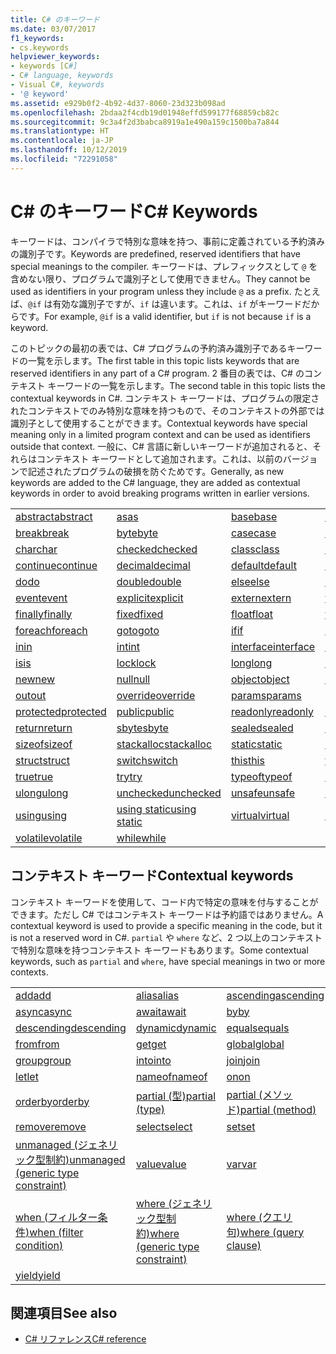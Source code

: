 ```yaml
---
title: C# のキーワード
ms.date: 03/07/2017
f1_keywords:
- cs.keywords
helpviewer_keywords:
- keywords [C#]
- C# language, keywords
- Visual C#, keywords
- '@ keyword'
ms.assetid: e929b0f2-4b92-4d37-8060-23d323b098ad
ms.openlocfilehash: 2bdaa2f4cdb19d01948effd599177f68859cb82c
ms.sourcegitcommit: 9c3a4f2d3babca8919a1e490a159c1500ba7a844
ms.translationtype: HT
ms.contentlocale: ja-JP
ms.lasthandoff: 10/12/2019
ms.locfileid: "72291058"
---
```

# <a name="c-keywords"></a><span data-ttu-id="4c3e1-102">C# のキーワード</span><span class="sxs-lookup"><span data-stu-id="4c3e1-102">C# Keywords</span></span>

<span data-ttu-id="4c3e1-103">キーワードは、コンパイラで特別な意味を持つ、事前に定義されている予約済みの識別子です。</span><span class="sxs-lookup"><span data-stu-id="4c3e1-103">Keywords are predefined, reserved identifiers that have special meanings to the compiler.</span></span> <span data-ttu-id="4c3e1-104">キーワードは、プレフィックスとして `@` を含めない限り、プログラムで識別子として使用できません。</span><span class="sxs-lookup"><span data-stu-id="4c3e1-104">They cannot be used as identifiers in your program unless they include `@` as a prefix.</span></span> <span data-ttu-id="4c3e1-105">たとえば、`@if` は有効な識別子ですが、`if` は違います。これは、`if` がキーワードだからです。</span><span class="sxs-lookup"><span data-stu-id="4c3e1-105">For example, `@if` is a valid identifier, but `if` is not because `if` is a keyword.</span></span>  
  
 <span data-ttu-id="4c3e1-106">このトピックの最初の表では、C# プログラムの予約済み識別子であるキーワードの一覧を示します。</span><span class="sxs-lookup"><span data-stu-id="4c3e1-106">The first table in this topic lists keywords that are reserved identifiers in any part of a C# program.</span></span> <span data-ttu-id="4c3e1-107">2 番目の表では、C# のコンテキスト キーワードの一覧を示します。</span><span class="sxs-lookup"><span data-stu-id="4c3e1-107">The second table in this topic lists the contextual keywords in C#.</span></span> <span data-ttu-id="4c3e1-108">コンテキスト キーワードは、プログラムの限定されたコンテキストでのみ特別な意味を持つもので、そのコンテキストの外部では識別子として使用することができます。</span><span class="sxs-lookup"><span data-stu-id="4c3e1-108">Contextual keywords have special meaning only in a limited program context and can be used as identifiers outside that context.</span></span> <span data-ttu-id="4c3e1-109">一般に、C# 言語に新しいキーワードが追加されると、それらはコンテキスト キーワードとして追加されます。これは、以前のバージョンで記述されたプログラムの破損を防ぐためです。</span><span class="sxs-lookup"><span data-stu-id="4c3e1-109">Generally, as new keywords are added to the C# language, they are added as contextual keywords in order to avoid breaking programs written in earlier versions.</span></span>  
  
|||||  
|---|---|---|---|  
|[<span data-ttu-id="4c3e1-110">abstract</span><span class="sxs-lookup"><span data-stu-id="4c3e1-110">abstract</span></span>](abstract.md)|[<span data-ttu-id="4c3e1-111">as</span><span class="sxs-lookup"><span data-stu-id="4c3e1-111">as</span></span>](../operators/type-testing-and-cast.md#as-operator)|[<span data-ttu-id="4c3e1-112">base</span><span class="sxs-lookup"><span data-stu-id="4c3e1-112">base</span></span>](base.md)|[<span data-ttu-id="4c3e1-113">bool</span><span class="sxs-lookup"><span data-stu-id="4c3e1-113">bool</span></span>](bool.md)|  
|[<span data-ttu-id="4c3e1-114">break</span><span class="sxs-lookup"><span data-stu-id="4c3e1-114">break</span></span>](break.md)|[<span data-ttu-id="4c3e1-115">byte</span><span class="sxs-lookup"><span data-stu-id="4c3e1-115">byte</span></span>](../builtin-types/integral-numeric-types.md)|[<span data-ttu-id="4c3e1-116">case</span><span class="sxs-lookup"><span data-stu-id="4c3e1-116">case</span></span>](switch.md)|[<span data-ttu-id="4c3e1-117">catch</span><span class="sxs-lookup"><span data-stu-id="4c3e1-117">catch</span></span>](try-catch.md)|  
|[<span data-ttu-id="4c3e1-118">char</span><span class="sxs-lookup"><span data-stu-id="4c3e1-118">char</span></span>](char.md)|[<span data-ttu-id="4c3e1-119">checked</span><span class="sxs-lookup"><span data-stu-id="4c3e1-119">checked</span></span>](checked.md)|[<span data-ttu-id="4c3e1-120">class</span><span class="sxs-lookup"><span data-stu-id="4c3e1-120">class</span></span>](class.md)|[<span data-ttu-id="4c3e1-121">const</span><span class="sxs-lookup"><span data-stu-id="4c3e1-121">const</span></span>](const.md)|  
|[<span data-ttu-id="4c3e1-122">continue</span><span class="sxs-lookup"><span data-stu-id="4c3e1-122">continue</span></span>](continue.md)|[<span data-ttu-id="4c3e1-123">decimal</span><span class="sxs-lookup"><span data-stu-id="4c3e1-123">decimal</span></span>](../builtin-types/floating-point-numeric-types.md)|[<span data-ttu-id="4c3e1-124">default</span><span class="sxs-lookup"><span data-stu-id="4c3e1-124">default</span></span>](default.md)|[<span data-ttu-id="4c3e1-125">delegate</span><span class="sxs-lookup"><span data-stu-id="4c3e1-125">delegate</span></span>](delegate.md)|  
|[<span data-ttu-id="4c3e1-126">do</span><span class="sxs-lookup"><span data-stu-id="4c3e1-126">do</span></span>](do.md)|[<span data-ttu-id="4c3e1-127">double</span><span class="sxs-lookup"><span data-stu-id="4c3e1-127">double</span></span>](../builtin-types/floating-point-numeric-types.md)|[<span data-ttu-id="4c3e1-128">else</span><span class="sxs-lookup"><span data-stu-id="4c3e1-128">else</span></span>](if-else.md)|[<span data-ttu-id="4c3e1-129">enum</span><span class="sxs-lookup"><span data-stu-id="4c3e1-129">enum</span></span>](enum.md)|  
|[<span data-ttu-id="4c3e1-130">event</span><span class="sxs-lookup"><span data-stu-id="4c3e1-130">event</span></span>](event.md)|[<span data-ttu-id="4c3e1-131">explicit</span><span class="sxs-lookup"><span data-stu-id="4c3e1-131">explicit</span></span>](../operators/user-defined-conversion-operators.md)|[<span data-ttu-id="4c3e1-132">extern</span><span class="sxs-lookup"><span data-stu-id="4c3e1-132">extern</span></span>](extern.md)|[<span data-ttu-id="4c3e1-133">false</span><span class="sxs-lookup"><span data-stu-id="4c3e1-133">false</span></span>](false-literal.md)|  
|[<span data-ttu-id="4c3e1-134">finally</span><span class="sxs-lookup"><span data-stu-id="4c3e1-134">finally</span></span>](try-finally.md)|[<span data-ttu-id="4c3e1-135">fixed</span><span class="sxs-lookup"><span data-stu-id="4c3e1-135">fixed</span></span>](fixed-statement.md)|[<span data-ttu-id="4c3e1-136">float</span><span class="sxs-lookup"><span data-stu-id="4c3e1-136">float</span></span>](../builtin-types/floating-point-numeric-types.md)|[<span data-ttu-id="4c3e1-137">for</span><span class="sxs-lookup"><span data-stu-id="4c3e1-137">for</span></span>](for.md)|  
|[<span data-ttu-id="4c3e1-138">foreach</span><span class="sxs-lookup"><span data-stu-id="4c3e1-138">foreach</span></span>](foreach-in.md)|[<span data-ttu-id="4c3e1-139">goto</span><span class="sxs-lookup"><span data-stu-id="4c3e1-139">goto</span></span>](goto.md)|[<span data-ttu-id="4c3e1-140">if</span><span class="sxs-lookup"><span data-stu-id="4c3e1-140">if</span></span>](if-else.md)|[<span data-ttu-id="4c3e1-141">implicit</span><span class="sxs-lookup"><span data-stu-id="4c3e1-141">implicit</span></span>](../operators/user-defined-conversion-operators.md)|  
|[<span data-ttu-id="4c3e1-142">in</span><span class="sxs-lookup"><span data-stu-id="4c3e1-142">in</span></span>](in.md)|[<span data-ttu-id="4c3e1-143">int</span><span class="sxs-lookup"><span data-stu-id="4c3e1-143">int</span></span>](../builtin-types/integral-numeric-types.md)|[<span data-ttu-id="4c3e1-144">interface</span><span class="sxs-lookup"><span data-stu-id="4c3e1-144">interface</span></span>](interface.md)|[<span data-ttu-id="4c3e1-145">internal</span><span class="sxs-lookup"><span data-stu-id="4c3e1-145">internal</span></span>](internal.md)|
|[<span data-ttu-id="4c3e1-146">is</span><span class="sxs-lookup"><span data-stu-id="4c3e1-146">is</span></span>](is.md)|[<span data-ttu-id="4c3e1-147">lock</span><span class="sxs-lookup"><span data-stu-id="4c3e1-147">lock</span></span>](lock-statement.md)|[<span data-ttu-id="4c3e1-148">long</span><span class="sxs-lookup"><span data-stu-id="4c3e1-148">long</span></span>](../builtin-types/integral-numeric-types.md)|[<span data-ttu-id="4c3e1-149">namespace</span><span class="sxs-lookup"><span data-stu-id="4c3e1-149">namespace</span></span>](namespace.md)|
|[<span data-ttu-id="4c3e1-150">new</span><span class="sxs-lookup"><span data-stu-id="4c3e1-150">new</span></span>](../operators/new-operator.md)|[<span data-ttu-id="4c3e1-151">null</span><span class="sxs-lookup"><span data-stu-id="4c3e1-151">null</span></span>](null.md)|[<span data-ttu-id="4c3e1-152">object</span><span class="sxs-lookup"><span data-stu-id="4c3e1-152">object</span></span>](object.md)|[<span data-ttu-id="4c3e1-153">operator</span><span class="sxs-lookup"><span data-stu-id="4c3e1-153">operator</span></span>](../operators/operator-overloading.md)|
|[<span data-ttu-id="4c3e1-154">out</span><span class="sxs-lookup"><span data-stu-id="4c3e1-154">out</span></span>](out.md)|[<span data-ttu-id="4c3e1-155">override</span><span class="sxs-lookup"><span data-stu-id="4c3e1-155">override</span></span>](override.md)|[<span data-ttu-id="4c3e1-156">params</span><span class="sxs-lookup"><span data-stu-id="4c3e1-156">params</span></span>](params.md)|[<span data-ttu-id="4c3e1-157">private</span><span class="sxs-lookup"><span data-stu-id="4c3e1-157">private</span></span>](private.md)|
|[<span data-ttu-id="4c3e1-158">protected</span><span class="sxs-lookup"><span data-stu-id="4c3e1-158">protected</span></span>](protected.md)|[<span data-ttu-id="4c3e1-159">public</span><span class="sxs-lookup"><span data-stu-id="4c3e1-159">public</span></span>](public.md)|[<span data-ttu-id="4c3e1-160">readonly</span><span class="sxs-lookup"><span data-stu-id="4c3e1-160">readonly</span></span>](readonly.md)|[<span data-ttu-id="4c3e1-161">ref</span><span class="sxs-lookup"><span data-stu-id="4c3e1-161">ref</span></span>](ref.md)|
|[<span data-ttu-id="4c3e1-162">return</span><span class="sxs-lookup"><span data-stu-id="4c3e1-162">return</span></span>](return.md)|[<span data-ttu-id="4c3e1-163">sbyte</span><span class="sxs-lookup"><span data-stu-id="4c3e1-163">sbyte</span></span>](../builtin-types/integral-numeric-types.md)|[<span data-ttu-id="4c3e1-164">sealed</span><span class="sxs-lookup"><span data-stu-id="4c3e1-164">sealed</span></span>](sealed.md)|[<span data-ttu-id="4c3e1-165">short</span><span class="sxs-lookup"><span data-stu-id="4c3e1-165">short</span></span>](../builtin-types/integral-numeric-types.md)||
[<span data-ttu-id="4c3e1-166">sizeof</span><span class="sxs-lookup"><span data-stu-id="4c3e1-166">sizeof</span></span>](../operators/sizeof.md)|[<span data-ttu-id="4c3e1-167">stackalloc</span><span class="sxs-lookup"><span data-stu-id="4c3e1-167">stackalloc</span></span>](../operators/stackalloc.md)|[<span data-ttu-id="4c3e1-168">static</span><span class="sxs-lookup"><span data-stu-id="4c3e1-168">static</span></span>](static.md)|[<span data-ttu-id="4c3e1-169">string</span><span class="sxs-lookup"><span data-stu-id="4c3e1-169">string</span></span>](string.md)|
|[<span data-ttu-id="4c3e1-170">struct</span><span class="sxs-lookup"><span data-stu-id="4c3e1-170">struct</span></span>](struct.md)|[<span data-ttu-id="4c3e1-171">switch</span><span class="sxs-lookup"><span data-stu-id="4c3e1-171">switch</span></span>](switch.md)|[<span data-ttu-id="4c3e1-172">this</span><span class="sxs-lookup"><span data-stu-id="4c3e1-172">this</span></span>](this.md)|[<span data-ttu-id="4c3e1-173">throw</span><span class="sxs-lookup"><span data-stu-id="4c3e1-173">throw</span></span>](throw.md)|
|[<span data-ttu-id="4c3e1-174">true</span><span class="sxs-lookup"><span data-stu-id="4c3e1-174">true</span></span>](true-literal.md)|[<span data-ttu-id="4c3e1-175">try</span><span class="sxs-lookup"><span data-stu-id="4c3e1-175">try</span></span>](try-catch.md)|[<span data-ttu-id="4c3e1-176">typeof</span><span class="sxs-lookup"><span data-stu-id="4c3e1-176">typeof</span></span>](../operators/type-testing-and-cast.md#typeof-operator)|[<span data-ttu-id="4c3e1-177">uint</span><span class="sxs-lookup"><span data-stu-id="4c3e1-177">uint</span></span>](../builtin-types/integral-numeric-types.md)|
|[<span data-ttu-id="4c3e1-178">ulong</span><span class="sxs-lookup"><span data-stu-id="4c3e1-178">ulong</span></span>](../builtin-types/integral-numeric-types.md)|[<span data-ttu-id="4c3e1-179">unchecked</span><span class="sxs-lookup"><span data-stu-id="4c3e1-179">unchecked</span></span>](unchecked.md)|[<span data-ttu-id="4c3e1-180">unsafe</span><span class="sxs-lookup"><span data-stu-id="4c3e1-180">unsafe</span></span>](unsafe.md)|[<span data-ttu-id="4c3e1-181">ushort</span><span class="sxs-lookup"><span data-stu-id="4c3e1-181">ushort</span></span>](../builtin-types/integral-numeric-types.md)|
|[<span data-ttu-id="4c3e1-182">using</span><span class="sxs-lookup"><span data-stu-id="4c3e1-182">using</span></span>](using.md)|[<span data-ttu-id="4c3e1-183">using static</span><span class="sxs-lookup"><span data-stu-id="4c3e1-183">using static</span></span>](using-static.md)|[<span data-ttu-id="4c3e1-184">virtual</span><span class="sxs-lookup"><span data-stu-id="4c3e1-184">virtual</span></span>](virtual.md)|[<span data-ttu-id="4c3e1-185">void</span><span class="sxs-lookup"><span data-stu-id="4c3e1-185">void</span></span>](void.md)|
|[<span data-ttu-id="4c3e1-186">volatile</span><span class="sxs-lookup"><span data-stu-id="4c3e1-186">volatile</span></span>](volatile.md)|[<span data-ttu-id="4c3e1-187">while</span><span class="sxs-lookup"><span data-stu-id="4c3e1-187">while</span></span>](while.md)|

## <a name="contextual-keywords"></a><span data-ttu-id="4c3e1-188">コンテキスト キーワード</span><span class="sxs-lookup"><span data-stu-id="4c3e1-188">Contextual keywords</span></span>

 <span data-ttu-id="4c3e1-189">コンテキスト キーワードを使用して、コード内で特定の意味を付与することができます。ただし C# ではコンテキスト キーワードは予約語ではありません。</span><span class="sxs-lookup"><span data-stu-id="4c3e1-189">A contextual keyword is used to provide a specific meaning in the code, but it is not a reserved word in C#.</span></span> <span data-ttu-id="4c3e1-190">`partial` や `where` など、2 つ以上のコンテキストで特別な意味を持つコンテキスト キーワードもあります。</span><span class="sxs-lookup"><span data-stu-id="4c3e1-190">Some contextual keywords, such as `partial` and `where`, have special meanings in two or more contexts.</span></span>  
  
||||  
|---|---|---|  
|[<span data-ttu-id="4c3e1-191">add</span><span class="sxs-lookup"><span data-stu-id="4c3e1-191">add</span></span>](add.md)|[<span data-ttu-id="4c3e1-192">alias</span><span class="sxs-lookup"><span data-stu-id="4c3e1-192">alias</span></span>](extern-alias.md)|[<span data-ttu-id="4c3e1-193">ascending</span><span class="sxs-lookup"><span data-stu-id="4c3e1-193">ascending</span></span>](ascending.md)|
|[<span data-ttu-id="4c3e1-194">async</span><span class="sxs-lookup"><span data-stu-id="4c3e1-194">async</span></span>](async.md)|[<span data-ttu-id="4c3e1-195">await</span><span class="sxs-lookup"><span data-stu-id="4c3e1-195">await</span></span>](../operators/await.md)|[<span data-ttu-id="4c3e1-196">by</span><span class="sxs-lookup"><span data-stu-id="4c3e1-196">by</span></span>](by.md)|
|[<span data-ttu-id="4c3e1-197">descending</span><span class="sxs-lookup"><span data-stu-id="4c3e1-197">descending</span></span>](descending.md)|[<span data-ttu-id="4c3e1-198">dynamic</span><span class="sxs-lookup"><span data-stu-id="4c3e1-198">dynamic</span></span>](dynamic.md)|[<span data-ttu-id="4c3e1-199">equals</span><span class="sxs-lookup"><span data-stu-id="4c3e1-199">equals</span></span>](equals.md)|
|[<span data-ttu-id="4c3e1-200">from</span><span class="sxs-lookup"><span data-stu-id="4c3e1-200">from</span></span>](from-clause.md)|[<span data-ttu-id="4c3e1-201">get</span><span class="sxs-lookup"><span data-stu-id="4c3e1-201">get</span></span>](get.md)|[<span data-ttu-id="4c3e1-202">global</span><span class="sxs-lookup"><span data-stu-id="4c3e1-202">global</span></span>](../operators/namespace-alias-qualifier.md)|
|[<span data-ttu-id="4c3e1-203">group</span><span class="sxs-lookup"><span data-stu-id="4c3e1-203">group</span></span>](group-clause.md)|[<span data-ttu-id="4c3e1-204">into</span><span class="sxs-lookup"><span data-stu-id="4c3e1-204">into</span></span>](into.md)|[<span data-ttu-id="4c3e1-205">join</span><span class="sxs-lookup"><span data-stu-id="4c3e1-205">join</span></span>](join-clause.md)|
|[<span data-ttu-id="4c3e1-206">let</span><span class="sxs-lookup"><span data-stu-id="4c3e1-206">let</span></span>](let-clause.md)|[<span data-ttu-id="4c3e1-207">nameof</span><span class="sxs-lookup"><span data-stu-id="4c3e1-207">nameof</span></span>](../operators/nameof.md)|[<span data-ttu-id="4c3e1-208">on</span><span class="sxs-lookup"><span data-stu-id="4c3e1-208">on</span></span>](on.md)|
|[<span data-ttu-id="4c3e1-209">orderby</span><span class="sxs-lookup"><span data-stu-id="4c3e1-209">orderby</span></span>](orderby-clause.md)|[<span data-ttu-id="4c3e1-210">partial (型)</span><span class="sxs-lookup"><span data-stu-id="4c3e1-210">partial (type)</span></span>](partial-type.md)|[<span data-ttu-id="4c3e1-211">partial (メソッド)</span><span class="sxs-lookup"><span data-stu-id="4c3e1-211">partial (method)</span></span>](partial-method.md)|
|[<span data-ttu-id="4c3e1-212">remove</span><span class="sxs-lookup"><span data-stu-id="4c3e1-212">remove</span></span>](remove.md)|[<span data-ttu-id="4c3e1-213">select</span><span class="sxs-lookup"><span data-stu-id="4c3e1-213">select</span></span>](select-clause.md)|[<span data-ttu-id="4c3e1-214">set</span><span class="sxs-lookup"><span data-stu-id="4c3e1-214">set</span></span>](set.md)|
|[<span data-ttu-id="4c3e1-215">unmanaged (ジェネリック型制約)</span><span class="sxs-lookup"><span data-stu-id="4c3e1-215">unmanaged (generic type constraint)</span></span>](where-generic-type-constraint.md)|[<span data-ttu-id="4c3e1-216">value</span><span class="sxs-lookup"><span data-stu-id="4c3e1-216">value</span></span>](value.md)|[<span data-ttu-id="4c3e1-217">var</span><span class="sxs-lookup"><span data-stu-id="4c3e1-217">var</span></span>](var.md)|
|[<span data-ttu-id="4c3e1-218">when (フィルター条件)</span><span class="sxs-lookup"><span data-stu-id="4c3e1-218">when (filter condition)</span></span>](when.md)|[<span data-ttu-id="4c3e1-219">where (ジェネリック型制約)</span><span class="sxs-lookup"><span data-stu-id="4c3e1-219">where (generic type constraint)</span></span>](where-generic-type-constraint.md)|[<span data-ttu-id="4c3e1-220">where (クエリ句)</span><span class="sxs-lookup"><span data-stu-id="4c3e1-220">where (query clause)</span></span>](where-clause.md)|
|[<span data-ttu-id="4c3e1-221">yield</span><span class="sxs-lookup"><span data-stu-id="4c3e1-221">yield</span></span>](yield.md)| | |
  
## <a name="see-also"></a><span data-ttu-id="4c3e1-222">関連項目</span><span class="sxs-lookup"><span data-stu-id="4c3e1-222">See also</span></span>

- [<span data-ttu-id="4c3e1-223">C# リファレンス</span><span class="sxs-lookup"><span data-stu-id="4c3e1-223">C# reference</span></span>](../index.md)
